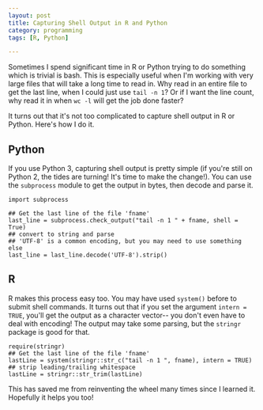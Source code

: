 ```yaml
---
layout: post
title: Capturing Shell Output in R and Python
category: programming
tags: [R, Python]

---
```


Sometimes I spend significant time in R or Python trying to do
something which is trivial is bash. This is especially useful when I'm
working with very large files that will take a long time to read
in. Why read in an entire file to get the last line, when I could just
use `tail -n 1`? Or if I want the line count, why read it in when `wc
-l` will get the job done faster?

It turns out that it's not too complicated to capture shell output in
R or Python. Here's how I do it.

## Python

If you use Python 3, capturing shell output is pretty simple (if
you're still on Python 2, the tides are turning! It's time to make the
change!). You can use the `subprocess` module to get the output in
bytes, then decode and parse it.

    import subprocess

    ## Get the last line of the file 'fname'
    last_line = subprocess.check_output("tail -n 1 " + fname, shell = True)
    ## convert to string and parse
    ## 'UTF-8' is a common encoding, but you may need to use something else
    last_line = last_line.decode('UTF-8').strip()

## R

R makes this process easy too. You may have used `system()` before to
submit shell commands. It turns out that if you set the argument
`intern = TRUE`, you'll get the output as a character vector-- you
don't even have to deal with encoding! The output may take some
parsing, but the `stringr` package is good for that.

    require(stringr)
    ## Get the last line of the file 'fname'
    lastLine = system(stringr::str_c("tail -n 1 ", fname), intern = TRUE)
    ## strip leading/trailing whitespace
    lastLine = stringr::str_trim(lastLine)

This has saved me from reinventing the wheel many times since I
learned it. Hopefully it helps you too!
